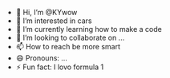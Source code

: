 - 👋 Hi, I’m @KYwow
- 👀 I’m interested in cars
- 🌱 I’m currently learning how to make a code
- 💞️ I’m looking to collaborate on ...
- 📫 How to reach be more smart
- 😄 Pronouns: ...
- ⚡ Fun fact: I lovo formula 1

<!---
KYwow/KYwow is a ✨ special ✨ repository because its `README.md` (this file) appears on your GitHub profile.
You can click the Preview link to take a look at your changes.
--->
